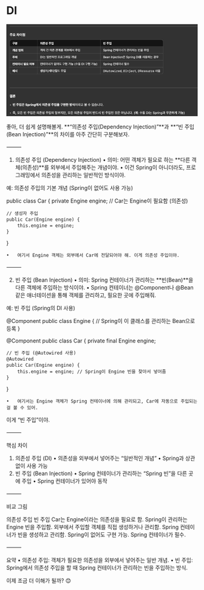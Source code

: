 # DI

![img_1.png](img_1.png)

좋아, 더 쉽게 설명해볼게. **“의존성 주입(Dependency Injection)”**과 **“빈 주입(Bean Injection)”**의 차이를 아주 간단히 구분해보자.


⸻

1. 의존성 주입 (Dependency Injection)
   •	의미: 어떤 객체가 필요로 하는 **다른 객체(의존성)**를 외부에서 주입해주는 개념이야.
   •	이건 Spring이 아니더라도, 프로그래밍에서 의존성을 관리하는 일반적인 방식이야.

예: 의존성 주입의 기본 개념 (Spring이 없어도 사용 가능)

public class Car {
private Engine engine; // Car는 Engine이 필요함 (의존성)

    // 생성자 주입
    public Car(Engine engine) {
        this.engine = engine;
    }
}

	•	여기서 Engine 객체는 외부에서 Car에 전달되어야 해. 이게 의존성 주입이야.

⸻

2. 빈 주입 (Bean Injection)
   •	의미: Spring 컨테이너가 관리하는 **빈(Bean)**을 다른 객체에 주입하는 방식이야.
   •	Spring 컨테이너는 @Component나 @Bean 같은 애너테이션을 통해 객체를 관리하고, 필요한 곳에 주입해줘.

예: 빈 주입 (Spring의 DI 사용)

@Component
public class Engine {
// Spring이 이 클래스를 관리하는 Bean으로 등록
}

@Component
public class Car {
private final Engine engine;

    // 빈 주입 (@Autowired 사용)
    @Autowired
    public Car(Engine engine) {
        this.engine = engine; // Spring이 Engine 빈을 찾아서 넣어줌
    }
}

	•	여기서는 Engine 객체가 Spring 컨테이너에 의해 관리되고, Car에 자동으로 주입되는 걸 볼 수 있어.
이게 “빈 주입”이야.

⸻

핵심 차이
1.	의존성 주입 (DI)
•	의존성을 외부에서 넣어주는 “일반적인 개념”
•	Spring과 상관없이 사용 가능
2.	빈 주입 (Bean Injection)
•	Spring 컨테이너가 관리하는 “Spring 빈”을 다른 곳에 주입
•	Spring 컨테이너가 있어야 동작

⸻

비교 그림

의존성 주입	빈 주입
Car는 Engine이라는 의존성을 필요로 함.	Spring이 관리하는 Engine 빈을 주입함.
외부에서 주입할 객체를 직접 생성하거나 관리함.	Spring 컨테이너가 빈을 생성하고 관리함.
Spring이 없어도 구현 가능.	Spring 컨테이너가 필수.



⸻

요약
•	의존성 주입: 객체가 필요한 의존성을 외부에서 넣어주는 일반 개념.
•	빈 주입: Spring에서 의존성 주입을 할 때 Spring 컨테이너가 관리하는 빈을 주입하는 방식.

이제 조금 더 이해가 될까? 😊